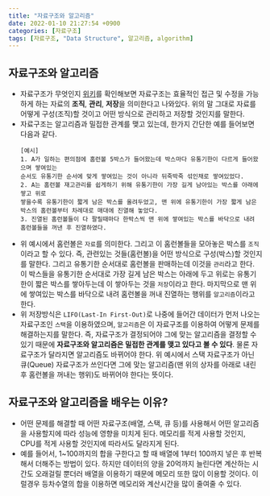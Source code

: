 ```yaml
---
title: "자료구조와 알고리즘" 
date: 2022-01-10 21:27:54 +0900
categories: [자료구조]
tags: [자료구조, "Data Structure", 알고리즘, algorithm]
---
```


## 자료구조와 알고리즘
- 자료구조가 무엇인지 [위키](https://ko.wikipedia.org/wiki/%EC%9E%90%EB%A3%8C_%EA%B5%AC%EC%A1%B0)를 확인해보면 자료구조는 효율적인 접근 및 수정을 가능하게 하는 자료의 **조직**, **관리**, **저장**을 의미한다고 나와있다. 위의 말 그대로 자료를 어떻게 구성(조직)할 것이고 어떤 방식으로 관리하고 저장할 것인지를 말한다.
- 자료구조는 알고리즘과 밀접한 관계를 맺고 있는데, 한가지 간단한 예를 들어보면 다음과 같다.
    ```text
    [예시]
    1. A가 일하는 편의점에 홈런볼 5박스가 들어왔는데 박스마다 유통기한이 다르게 들어왔으며 쌓여있는
    순서도 유통기한 순서에 맞게 쌓여있는 것이 아니라 뒤죽박죽 섞인채로 쌓여있었다.
    2. A는 홈런볼 재고관리를 쉽게하기 위해 유통기한이 가장 길게 남아있는 박스를 아래에 쌓고 위로 
    쌓을수록 유통기한이 짧게 남은 박스를 올려두었고, 맨 위에 유통기한이 가장 짧게 남은 박스의 홈런볼부터 차례대로 매대에 진열해 놓았다. 
    3. 진열된 홈런볼들이 다 팔릴때마다 한박스씩 맨 위에 쌓여있는 박스를 바닥으로 내려 홈런볼들을 꺼낸 후 진열하였다.
    ```
- 위 예시에서 홈런볼은 `자료`를 의미한다. 그리고 이 홈런볼들을 모아놓은 박스를 `조직`이라고 할 수 있다. 즉, 관련있는 것들(홈런볼)을 어떤 방식으로 구성(박스)할 것인지를 말한다. 그리고 유통기한 순서대로 홈런볼을 판매하는데 이것을 `관리`라고 한다. 이 박스들을 유통기한 순서대로 가장 길게 남은 박스는 아래에 두고 위로는 유통기한이 짧은 박스를 쌓아두는데 이 쌓아두는 것을 `저장`이라고 한다. 마지막으로 맨 위에 쌓여있는 박스를 바닥으로 내려 홈런볼을 꺼내 진열하는 행위를 `알고리즘`이라고 한다.
- 위 저장방식은 `LIFO(Last-In First-Out)`로 나중에 들어간 데이터가 먼저 나오는 자료구조인 `스택`을 이용하였으며, `알고리즘`은 이 자료구조를 이용하여 어떻게 문제를 해결하는지를 말한다. 즉, 자료구조가 결정되어야 그에 맞는 알고리즘을 결정할 수 있기 때문에 **자료구조와 알고리즘은 밀접한 관계를 맺고 있다고 볼 수 있다**. 물론 자료구조가 달라지면 알고리즘도 바뀌어야 한다. 위 예시에서 스택 자료구조가 아닌 큐(Queue) 자료구조가 쓰인다면 그에 맞는 알고리즘(맨 위의 상자를 아래로 내린 후 홈런볼을 꺼내는 행위)도 바뀌어야 한다는 뜻이다.

## 자료구조와 알고리즘을 배우는 이유?
- 어떤 문제를 해결할 때 어떤 자료구조(배열, 스택, 큐 등)를 사용해서 어떤 알고리즘을 사용할지에 따라 성능에 영향을 미치게 된다. 메모리를 적게 사용할 것인지, CPU를 적게 사용할 것인지에 따라서도 달라지게 된다.
- 예를 들어서, 1~100까지의 합을 구한다고 할 때 배열에 1부터 100까지 넣은 후 반복해서 더해주는 방법이 있다. 하지만 데이터의 양을 20억까지 늘린다면 계산하는 시간도 오래걸릴 뿐더러 배열을 이용하기 때문에 메모리 또한 많이 이용할 것이다. 이럴경우 등차수열의 합을 이용하면 메모리와 계산시간을 많이 줄여줄 수 있다. 
